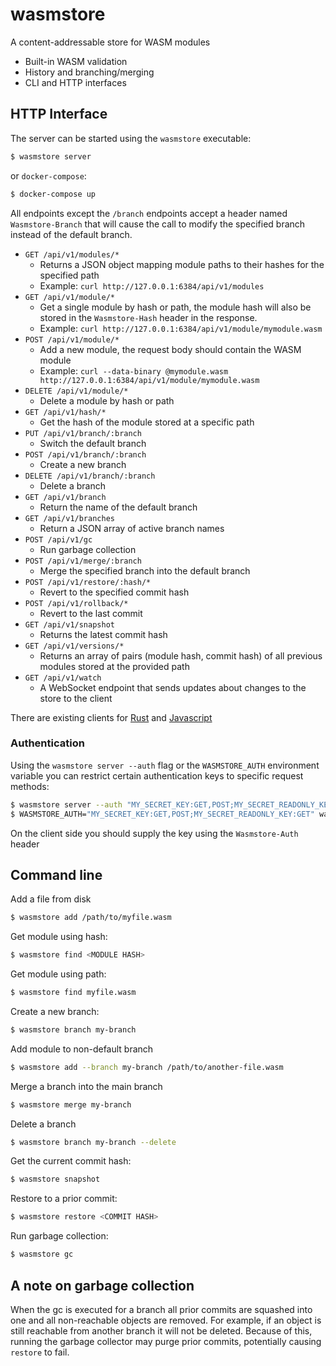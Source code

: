 # wasmstore

A content-addressable store for WASM modules

- Built-in WASM validation
- History and branching/merging
- CLI and HTTP interfaces

## HTTP Interface

The server can be started using the `wasmstore` executable:

```sh
$ wasmstore server
```

or `docker-compose`:

```sh
$ docker-compose up
```

All endpoints except the `/branch` endpoints accept a header named `Wasmstore-Branch`
that will cause the call to modify the specified branch instead of the default
branch.

- `GET /api/v1/modules/*`
  - Returns a JSON object mapping module paths to their hashes for the
    specified path
  - Example: `curl http://127.0.0.1:6384/api/v1/modules`
- `GET /api/v1/module/*`
  - Get a single module by hash or path, the module hash will also be stored in
    the `Wasmstore-Hash` header in the response.
  - Example: `curl http://127.0.0.1:6384/api/v1/module/mymodule.wasm`
- `POST /api/v1/module/*`
  - Add a new module, the request body should contain the WASM module
  - Example: `curl --data-binary @mymodule.wasm http://127.0.0.1:6384/api/v1/module/mymodule.wasm`
- `DELETE /api/v1/module/*`
  - Delete a module by hash or path
- `GET /api/v1/hash/*`
  - Get the hash of the module stored at a specific path
- `PUT /api/v1/branch/:branch`
  - Switch the default branch
- `POST /api/v1/branch/:branch`
  - Create a new branch
- `DELETE /api/v1/branch/:branch`
  - Delete a branch
- `GET /api/v1/branch`
  - Return the name of the default branch
- `GET /api/v1/branches`
  - Return a JSON array of active branch names
- `POST /api/v1/gc`
  - Run garbage collection
- `POST /api/v1/merge/:branch`
  - Merge the specified branch into the default branch
- `POST /api/v1/restore/:hash/*`
  - Revert to the specified commit hash
- `POST /api/v1/rollback/*`
  - Revert to the last commit
- `GET /api/v1/snapshot`
  - Returns the latest commit hash
- `GET /api/v1/versions/*`
  - Returns an array of pairs (module hash, commit hash) of all previous modules stored at the provided path
- `GET /api/v1/watch`
  - A WebSocket endpoint that sends updates about changes to the store to the client

There are existing clients for [Rust](https://github.com/dylibso/wasmstore/tree/main/client/rust) and [Javascript](https://github.com/dylibso/wasmstore/tree/main/client/js)

### Authentication

Using the `wasmstore server --auth` flag or the `WASMSTORE_AUTH` environment variable you can restrict certain authentication keys
to specific request methods:

```sh
$ wasmstore server --auth "MY_SECRET_KEY:GET,POST;MY_SECRET_READONLY_KEY:GET"
$ WASMSTORE_AUTH="MY_SECRET_KEY:GET,POST;MY_SECRET_READONLY_KEY:GET" wasmstore server
```

On the client side you should supply the key using the `Wasmstore-Auth` header

## Command line

Add a file from disk

```sh
$ wasmstore add /path/to/myfile.wasm
```

Get module using hash:

```sh
$ wasmstore find <MODULE HASH>
```

Get module using path:

```sh
$ wasmstore find myfile.wasm
```

Create a new branch:

```sh
$ wasmstore branch my-branch
```

Add module to non-default branch

```sh
$ wasmstore add --branch my-branch /path/to/another-file.wasm
```

Merge a branch into the main branch

```sh
$ wasmstore merge my-branch
```

Delete a branch

```sh
$ wasmstore branch my-branch --delete
```

Get the current commit hash:

```sh
$ wasmstore snapshot
```

Restore to a prior commit:

```sh
$ wasmstore restore <COMMIT HASH>
```

Run garbage collection:

```sh
$ wasmstore gc
```

## A note on garbage collection

When the gc is executed for a branch all prior commits are squashed into one
and all non-reachable objects are removed. For example, if an object is still
reachable from another branch it will not be deleted. Because of this, running
the garbage collector may purge prior commits, potentially causing `restore`
to fail.
